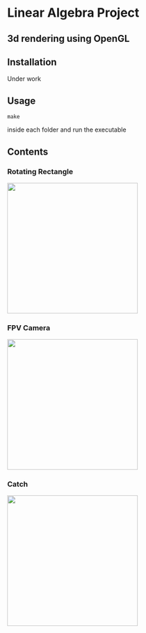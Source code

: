 # Linear Algebra Project

## 3d rendering using OpenGL

## Installation

Under work

## Usage

```
make
```
inside each folder and run the executable

## Contents

### Rotating Rectangle

<img src="docs/rotating.gif" height="300">

### FPV Camera

<img src="docs/camera.gif" height="300" >

### Catch

<img src="docs/catch.gif" height="300">


